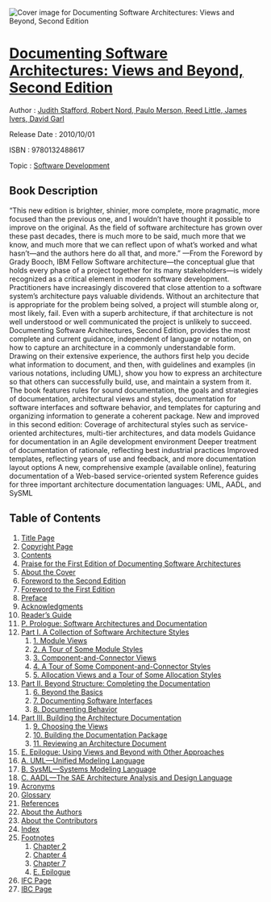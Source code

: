 ![Cover image for Documenting Software Architectures: Views and Beyond, Second Edition](https://imgdetail.ebookreading.net/cover/cover/software_development/EB9780132488617.jpg)

[Documenting Software Architectures: Views and Beyond, Second Edition](https://ebookreading.net/view/book/Documenting+Software+Architectures%3A+Views+and+Beyond%2C+Second+Edition-EB9780132488617_1.html "Documenting Software Architectures: Views and Beyond, Second Edition")
====================================================================================================================

Author : [Judith Stafford](https://ebookreading.net/search/author/Judith+Stafford),[ Robert Nord](https://ebookreading.net/search/author/+Robert+Nord),[ Paulo Merson](https://ebookreading.net/search/author/+Paulo+Merson),[ Reed Little](https://ebookreading.net/search/author/+Reed+Little),[ James Ivers](https://ebookreading.net/search/author/+James+Ivers),[ David Garl](https://ebookreading.net/search/author/+David+Garl)

Release Date : 2010/10/01

ISBN : 9780132488617

Topic : [Software Development](https://ebookreading.net/search/category/software-development)

Book Description
-----------------

“This new edition is brighter, shinier, more complete, more pragmatic, more focused than the previous one, and I wouldn’t have thought it possible to improve on the original. As the field of software architecture has grown over these past decades, there is much more to be said, much more that we know, and much more that we can reflect upon of what’s worked and what hasn’t—and the authors here do all that, and more.”
—From the Foreword by Grady Booch, IBM Fellow
Software architecture—the conceptual glue that holds every phase of a project together for its many stakeholders—is widely recognized as a critical element in modern software development. Practitioners have increasingly discovered that close attention to a software system’s architecture pays valuable dividends. Without an architecture that is appropriate for the problem being solved, a project will stumble along or, most likely, fail. Even with a superb architecture, if that architecture is not well understood or well communicated the project is unlikely to succeed.
Documenting Software Architectures, Second Edition, provides the most complete and current guidance, independent of language or notation, on how to capture an architecture in a commonly understandable form. Drawing on their extensive experience, the authors first help you decide what information to document, and then, with guidelines and examples (in various notations, including UML), show you how to express an architecture so that others can successfully build, use, and maintain a system from it. The book features rules for sound documentation, the goals and strategies of documentation, architectural views and styles, documentation for software interfaces and software behavior, and templates for capturing and organizing information to generate a coherent package. New and improved in this second edition:
Coverage of architectural styles such as service-oriented architectures, multi-tier architectures, and data models
Guidance for documentation in an Agile development environment
Deeper treatment of documentation of rationale, reflecting best industrial practices
Improved templates, reflecting years of use and feedback, and more documentation layout options
A new, comprehensive example (available online), featuring documentation of a Web-based service-oriented system
Reference guides for three important architecture documentation languages: UML, AADL, and SySML
              
Table of Contents
-----------------

1. [Title Page](https://ebookreading.net/view/book/Documenting+Software+Architectures%3A+Views+and+Beyond%2C+Second+Edition-EB9780132488617_3.html)
1. [Copyright Page](https://ebookreading.net/view/book/Documenting+Software+Architectures%3A+Views+and+Beyond%2C+Second+Edition-EB9780132488617_4.html)
1. [Contents](https://ebookreading.net/view/book/Documenting+Software+Architectures%3A+Views+and+Beyond%2C+Second+Edition-EB9780132488617_6.html)
1. [Praise for the First Edition of Documenting Software Architectures](https://ebookreading.net/view/book/Documenting+Software+Architectures%3A+Views+and+Beyond%2C+Second+Edition-EB9780132488617_2.html)
1. [About the Cover](https://ebookreading.net/view/book/Documenting+Software+Architectures%3A+Views+and+Beyond%2C+Second+Edition-EB9780132488617_7.html)
1. [Foreword to the Second Edition](https://ebookreading.net/view/book/Documenting+Software+Architectures%3A+Views+and+Beyond%2C+Second+Edition-EB9780132488617_8.html)
1. [Foreword to the First Edition](https://ebookreading.net/view/book/Documenting+Software+Architectures%3A+Views+and+Beyond%2C+Second+Edition-EB9780132488617_9.html)
1. [Preface](https://ebookreading.net/view/book/Documenting+Software+Architectures%3A+Views+and+Beyond%2C+Second+Edition-EB9780132488617_10.html)
1. [Acknowledgments](https://ebookreading.net/view/book/Documenting+Software+Architectures%3A+Views+and+Beyond%2C+Second+Edition-EB9780132488617_11.html)
1. [Reader’s Guide](https://ebookreading.net/view/book/Documenting+Software+Architectures%3A+Views+and+Beyond%2C+Second+Edition-EB9780132488617_12.html)
1. [P. Prologue: Software Architectures and Documentation](https://ebookreading.net/view/book/Documenting+Software+Architectures%3A+Views+and+Beyond%2C+Second+Edition-EB9780132488617_13.html)
1. [Part I. A Collection of Software Architecture Styles](https://ebookreading.net/view/book/Documenting+Software+Architectures%3A+Views+and+Beyond%2C+Second+Edition-EB9780132488617_14.html)
    1. [1. Module Views](https://ebookreading.net/view/book/Documenting+Software+Architectures%3A+Views+and+Beyond%2C+Second+Edition-EB9780132488617_15.html)
    1. [2. A Tour of Some Module Styles](https://ebookreading.net/view/book/Documenting+Software+Architectures%3A+Views+and+Beyond%2C+Second+Edition-EB9780132488617_16.html)
    1. [3. Component-and-Connector Views](https://ebookreading.net/view/book/Documenting+Software+Architectures%3A+Views+and+Beyond%2C+Second+Edition-EB9780132488617_17.html)
    1. [4. A Tour of Some Component-and-Connector Styles](https://ebookreading.net/view/book/Documenting+Software+Architectures%3A+Views+and+Beyond%2C+Second+Edition-EB9780132488617_18.html)
    1. [5. Allocation Views and a Tour of Some Allocation Styles](https://ebookreading.net/view/book/Documenting+Software+Architectures%3A+Views+and+Beyond%2C+Second+Edition-EB9780132488617_19.html)
1. [Part II. Beyond Structure: Completing the Documentation](https://ebookreading.net/view/book/Documenting+Software+Architectures%3A+Views+and+Beyond%2C+Second+Edition-EB9780132488617_20.html)
    1. [6. Beyond the Basics](https://ebookreading.net/view/book/Documenting+Software+Architectures%3A+Views+and+Beyond%2C+Second+Edition-EB9780132488617_21.html)
    1. [7. Documenting Software Interfaces](https://ebookreading.net/view/book/Documenting+Software+Architectures%3A+Views+and+Beyond%2C+Second+Edition-EB9780132488617_22.html)
    1. [8. Documenting Behavior](https://ebookreading.net/view/book/Documenting+Software+Architectures%3A+Views+and+Beyond%2C+Second+Edition-EB9780132488617_23.html)
1. [Part III. Building the Architecture Documentation](https://ebookreading.net/view/book/Documenting+Software+Architectures%3A+Views+and+Beyond%2C+Second+Edition-EB9780132488617_24.html)
    1. [9. Choosing the Views](https://ebookreading.net/view/book/Documenting+Software+Architectures%3A+Views+and+Beyond%2C+Second+Edition-EB9780132488617_25.html)
    1. [10. Building the Documentation Package](https://ebookreading.net/view/book/Documenting+Software+Architectures%3A+Views+and+Beyond%2C+Second+Edition-EB9780132488617_26.html)
    1. [11. Reviewing an Architecture Document](https://ebookreading.net/view/book/Documenting+Software+Architectures%3A+Views+and+Beyond%2C+Second+Edition-EB9780132488617_27.html)
1. [E. Epilogue: Using Views and Beyond with Other Approaches](https://ebookreading.net/view/book/Documenting+Software+Architectures%3A+Views+and+Beyond%2C+Second+Edition-EB9780132488617_28.html)
1. [A. UML—Unified Modeling Language](https://ebookreading.net/view/book/Documenting+Software+Architectures%3A+Views+and+Beyond%2C+Second+Edition-EB9780132488617_29.html)
1. [B. SysML—Systems Modeling Language](https://ebookreading.net/view/book/Documenting+Software+Architectures%3A+Views+and+Beyond%2C+Second+Edition-EB9780132488617_30.html)
1. [C. AADL—The SAE Architecture Analysis and Design Language](https://ebookreading.net/view/book/Documenting+Software+Architectures%3A+Views+and+Beyond%2C+Second+Edition-EB9780132488617_31.html)
1. [Acronyms](https://ebookreading.net/view/book/Documenting+Software+Architectures%3A+Views+and+Beyond%2C+Second+Edition-EB9780132488617_32.html)
1. [Glossary](https://ebookreading.net/view/book/Documenting+Software+Architectures%3A+Views+and+Beyond%2C+Second+Edition-EB9780132488617_33.html)
1. [References](https://ebookreading.net/view/book/Documenting+Software+Architectures%3A+Views+and+Beyond%2C+Second+Edition-EB9780132488617_34.html)
1. [About the Authors](https://ebookreading.net/view/book/Documenting+Software+Architectures%3A+Views+and+Beyond%2C+Second+Edition-EB9780132488617_35.html)
1. [About the Contributors](https://ebookreading.net/view/book/Documenting+Software+Architectures%3A+Views+and+Beyond%2C+Second+Edition-EB9780132488617_36.html)
1. [Index](https://ebookreading.net/view/book/Documenting+Software+Architectures%3A+Views+and+Beyond%2C+Second+Edition-EB9780132488617_37.html)
1. [Footnotes](https://ebookreading.net/view/book/Documenting+Software+Architectures%3A+Views+and+Beyond%2C+Second+Edition-EB9780132488617_38.html)
    1. [Chapter 2](https://ebookreading.net/view/book/Documenting+Software+Architectures%3A+Views+and+Beyond%2C+Second+Edition-EB9780132488617_38.html#footnotes01)
    1. [Chapter 4](https://ebookreading.net/view/book/Documenting+Software+Architectures%3A+Views+and+Beyond%2C+Second+Edition-EB9780132488617_38.html#footnotes02)
    1. [Chapter 7](https://ebookreading.net/view/book/Documenting+Software+Architectures%3A+Views+and+Beyond%2C+Second+Edition-EB9780132488617_38.html#footnotes03)
    1. [E. Epilogue](https://ebookreading.net/view/book/Documenting+Software+Architectures%3A+Views+and+Beyond%2C+Second+Edition-EB9780132488617_38.html#footnotes04)
1. [IFC Page](https://ebookreading.net/view/book/Documenting+Software+Architectures%3A+Views+and+Beyond%2C+Second+Edition-EB9780132488617_39.html)
1. [IBC Page](https://ebookreading.net/view/book/Documenting+Software+Architectures%3A+Views+and+Beyond%2C+Second+Edition-EB9780132488617_40.html)
